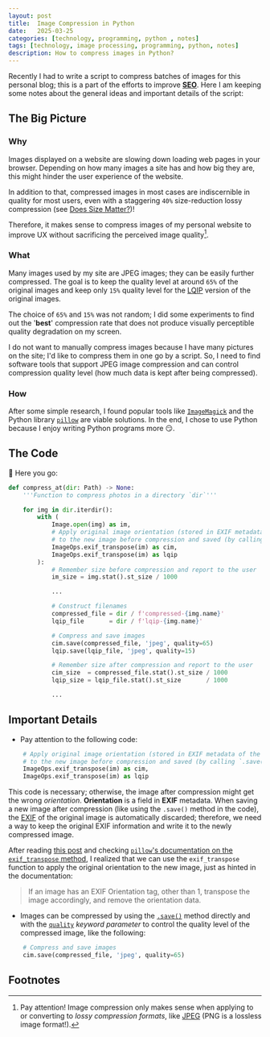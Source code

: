 ```yaml
---
layout: post
title:  Image Compression in Python
date:   2025-03-25
categories: [technology, programming, python , notes]
tags: [technology, image processing, programming, python, notes]
description: How to compress images in Python?
---
```


Recently I had to write a script to compress batches of images for this personal blog; this is a part
of the efforts to improve [**SEO**][1]. Here I am keeping some notes about the general ideas and important
details of the script:


## The Big Picture

### Why

Images displayed on a website are slowing down loading web pages in your browser. Depending on how many images
a site has and how big they are, this might hinder the user experience of the website.

In addition to that, compressed images in most cases are indiscernible in quality for most users, even
with a staggering `40%` size-reduction lossy compression (see [Does Size Matter?][size-matter])!

Therefore, it makes sense to compress images of my personal website to improve UX without sacrificing
the perceived image quality[^lossy].

### What

Many images used by my site are JPEG images; they can be easily further compressed. The goal is to keep
the quality level at around `65%` of the original images and keep only `15%` quality level for the [LQIP][lqip]
version of the original images.

The choice of `65%` and `15%` was not random; I did some experiments to find out the '**best**' compression
rate that does not produce visually perceptible quality degradation on my screen.

I do not want to manually compress images because I have many pictures on the site; I'd like to compress them in one
go by a script. So, I need to find software tools that support JPEG image compression and can control compression quality
level (how much data is kept after being compressed).


### How

After some simple research, I found popular tools like [`ImageMagick`][imagemagick] and the Python library [`pillow`][pillow]
are viable solutions. In the end, I chose to use Python because I enjoy writing Python programs more 😏.


## The Code

🎉 Here you go:

```python
def compress_at(dir: Path) -> None:
    '''Function to compress photos in a directory `dir`'''

    for img in dir.iterdir():
        with (
            Image.open(img) as im,
            # Apply original image orientation (stored in EXIF metadata of the original image)
            # to the new image before compression and saved (by calling `.save()`)
            ImageOps.exif_transpose(im) as cim,
            ImageOps.exif_transpose(im) as lqip
        ):
            # Remember size before compression and report to the user
            im_size = img.stat().st_size / 1000

            ...

            # Construct filenames
            compressed_file = dir / f'compressed-{img.name}'
            lqip_file       = dir / f'lqip-{img.name}'

            # Compress and save images
            cim.save(compressed_file, 'jpeg', quality=65)
            lqip.save(lqip_file, 'jpeg', quality=15)

            # Remember size after compression and report to the user
            cim_size  = compressed_file.stat().st_size / 1000
            lqip_size = lqip_file.stat().st_size       / 1000

            ...
```


## Important Details

- Pay attention to the following code:

```python
    # Apply original image orientation (stored in EXIF metadata of the original image)
    # to the new image before compression and saved (by calling `.save()`)
    ImageOps.exif_transpose(im) as cim,
    ImageOps.exif_transpose(im) as lqip
```

This code is necessary; otherwise, the image after compression might get the wrong *orientation*. **Orientation** is a field in **EXIF**
metadata. When saving a new image after compression (like using the `.save()` method in the code), the [EXIF][exif] of the original image is
automatically discarded; therefore, we need a way to keep the original EXIF information and write it to the newly compressed image.

After reading [this post][orientation] and checking [`pillow`'s documentation on the `exif_transpose` method][exif_transpose], I realized
that we can use the `exif_transpose` function to apply the original orientation to the new image, just as hinted in the documentation:

> If an image has an EXIF Orientation tag, other than 1, transpose the image accordingly, and remove the orientation data.

- Images can be compressed by using the [`.save()`][save] method directly and with the [`quality`][tutorial] *keyword parameter*
to control the quality level of the compressed image, like the following:

```python
    # Compress and save images
    cim.save(compressed_file, 'jpeg', quality=65)
```


## Footnotes

[^lossy]: Pay attention! Image compression only makes sense when applying to or converting to *lossy compression formats*, like [JPEG][2]
          (PNG is a lossless image format!).


[1]: https://en.wikipedia.org/wiki/Search_engine_optimization
[2]: https://en.wikipedia.org/wiki/JPEG
[size-matter]: https://www.keptlight.com/does-size-matter/
[lqip]: https://www.guypo.com/introducing-lqip-low-quality-image-placeholders
[pillow]: https://pillow.readthedocs.io/en/stable/
[imagemagick]: https://en.wikipedia.org/wiki/ImageMagick
[exif]: https://en.wikipedia.org/wiki/Exif#Exif_fields
[check-exif]: https://exifinfo.org/?trk=public_post-text
[orientation]: https://alexwlchan.net/til/2024/photos-can-have-orientation-in-exif/
[exif_transpose]: https://pillow.readthedocs.io/en/stable/reference/ImageOps.html#PIL.ImageOps.exif_transpose
[save]: https://pillow.readthedocs.io/en/stable/reference/Image.html#PIL.Image.Image.save
[tutorial]: https://pillow.readthedocs.io/en/stable/handbook/tutorial.html#batch-processing
